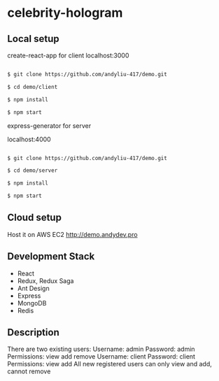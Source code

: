 # celebrity-hologram

## Local setup
create-react-app for client
localhost:3000
```sh

$ git clone https://github.com/andyliu-417/demo.git

$ cd demo/client

$ npm install

$ npm start

```


express-generator for server 

localhost:4000
```sh

$ git clone https://github.com/andyliu-417/demo.git

$ cd demo/server

$ npm install

$ npm start

```

## Cloud setup
Host it on AWS EC2
http://demo.andydev.pro


## Development Stack
 - React
 - Redux, Redux Saga
 - Ant Design
 - Express
 - MongoDB
 - Redis

 ## Description
 There are two existing users:
 Username: admin
 Password: admin
 Permissions: view add remove
 Username: client
 Password: client
 Permissions: view add
 All new registered users can only view and add, cannot remove